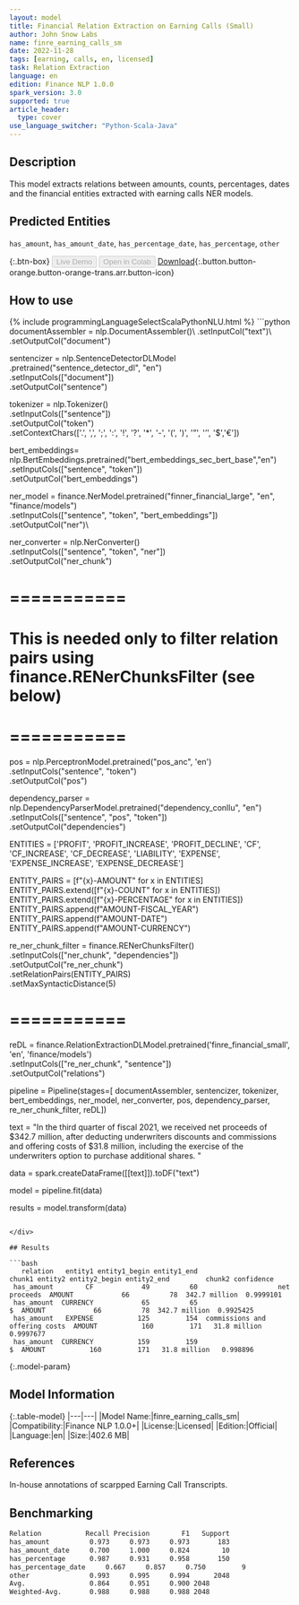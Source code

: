 ```yaml
---
layout: model
title: Financial Relation Extraction on Earning Calls (Small)
author: John Snow Labs
name: finre_earning_calls_sm
date: 2022-11-28
tags: [earning, calls, en, licensed]
task: Relation Extraction
language: en
edition: Finance NLP 1.0.0
spark_version: 3.0
supported: true
article_header:
  type: cover
use_language_switcher: "Python-Scala-Java"
---
```


## Description

This model extracts relations between amounts, counts, percentages, dates and the financial entities extracted with earning calls NER models.

## Predicted Entities

`has_amount`, `has_amount_date`, `has_percentage_date`, `has_percentage`, `other`

{:.btn-box}
<button class="button button-orange" disabled>Live Demo</button>
<button class="button button-orange" disabled>Open in Colab</button>
[Download](https://s3.amazonaws.com/auxdata.johnsnowlabs.com/finance/models/finre_earning_calls_sm_en_1.0.0_3.0_1669649131686.zip){:.button.button-orange.button-orange-trans.arr.button-icon}

## How to use



<div class="tabs-box" markdown="1">
{% include programmingLanguageSelectScalaPythonNLU.html %}
```python
documentAssembler = nlp.DocumentAssembler()\
        .setInputCol("text")\
        .setOutputCol("document")

sentencizer = nlp.SentenceDetectorDLModel\
        .pretrained("sentence_detector_dl", "en") \
        .setInputCols(["document"])\
        .setOutputCol("sentence")
                      
tokenizer = nlp.Tokenizer()\
        .setInputCols(["sentence"])\
        .setOutputCol("token")\
        .setContextChars(['.', ',', ';', ':', '!', '?', '*', '-', '(', ')', '”', '’', '$','€'])

bert_embeddings= nlp.BertEmbeddings.pretrained("bert_embeddings_sec_bert_base","en")\
        .setInputCols(["sentence", "token"])\
        .setOutputCol("bert_embeddings")

ner_model = finance.NerModel.pretrained("finner_financial_large", "en", "finance/models")\
    .setInputCols(["sentence", "token", "bert_embeddings"])\
    .setOutputCol("ner")\

ner_converter = nlp.NerConverter()\
    .setInputCols(["sentence", "token", "ner"])\
    .setOutputCol("ner_chunk")

# ===========
# This is needed only to filter relation pairs using finance.RENerChunksFilter (see below)
# ===========
pos = nlp.PerceptronModel.pretrained("pos_anc", 'en')\
          .setInputCols("sentence", "token")\
          .setOutputCol("pos")

dependency_parser = nlp.DependencyParserModel.pretrained("dependency_conllu", "en") \
    .setInputCols(["sentence", "pos", "token"]) \
    .setOutputCol("dependencies")


ENTITIES = ['PROFIT', 'PROFIT_INCREASE', 'PROFIT_DECLINE', 'CF', 'CF_INCREASE', 'CF_DECREASE', 'LIABILITY', 'EXPENSE', 'EXPENSE_INCREASE', 'EXPENSE_DECREASE']

ENTITY_PAIRS = [f"{x}-AMOUNT" for x in ENTITIES]
ENTITY_PAIRS.extend([f"{x}-COUNT" for x in ENTITIES])
ENTITY_PAIRS.extend([f"{x}-PERCENTAGE" for x in ENTITIES])
ENTITY_PAIRS.append(f"AMOUNT-FISCAL_YEAR")
ENTITY_PAIRS.append(f"AMOUNT-DATE")
ENTITY_PAIRS.append(f"AMOUNT-CURRENCY")

re_ner_chunk_filter = finance.RENerChunksFilter() \
    .setInputCols(["ner_chunk", "dependencies"])\
    .setOutputCol("re_ner_chunk")\
    .setRelationPairs(ENTITY_PAIRS)\
    .setMaxSyntacticDistance(5)

# ===========

reDL = finance.RelationExtractionDLModel.pretrained('finre_financial_small', 'en', 'finance/models')\
    .setInputCols(["re_ner_chunk", "sentence"])\
    .setOutputCol("relations")

pipeline = Pipeline(stages=[
        documentAssembler,
        sentencizer,
        tokenizer,
        bert_embeddings,
        ner_model,
        ner_converter,
        pos,
        dependency_parser,
        re_ner_chunk_filter,
        reDL])

text = "In the third quarter of fiscal 2021, we received net proceeds of $342.7 million, after deducting underwriters discounts and commissions and offering costs of $31.8 million, including  the exercise of the underwriters option to purchase additional shares. "

data = spark.createDataFrame([[text]]).toDF("text")

model = pipeline.fit(data)

results = model.transform(data)
```

</div>

## Results

```bash
   relation   entity1 entity1_begin entity1_end                          chunk1 entity2 entity2_begin entity2_end         chunk2 confidence
 has_amount        CF            49          60                    net proceeds  AMOUNT            66          78  342.7 million  0.9999101
 has_amount  CURRENCY            65          65                               $  AMOUNT            66          78  342.7 million  0.9925425
 has_amount   EXPENSE           125         154  commissions and offering costs  AMOUNT           160         171   31.8 million  0.9997677
 has_amount  CURRENCY           159         159                               $  AMOUNT           160         171   31.8 million   0.998896
```

{:.model-param}
## Model Information

{:.table-model}
|---|---|
|Model Name:|finre_earning_calls_sm|
|Compatibility:|Finance NLP 1.0.0+|
|License:|Licensed|
|Edition:|Official|
|Language:|en|
|Size:|402.6 MB|

## References

In-house annotations of scarpped Earning Call Transcripts.

## Benchmarking

```bash
Relation           Recall Precision        F1   Support
has_amount          0.973     0.973     0.973       183
has_amount_date     0.700     1.000     0.824        10
has_percentage      0.987     0.931     0.958       150
has_percentage_date     0.667     0.857     0.750         9
other               0.993     0.995     0.994      2048
Avg.                0.864     0.951     0.900 2048
Weighted-Avg.       0.988     0.988     0.988 2048
```